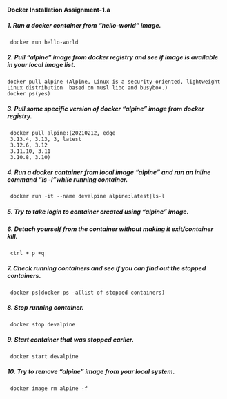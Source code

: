 #### Docker Installation Assignment-1.a
##### 1.	Run a docker container from “hello-world” image.
     docker run hello-world
    
##### 2.	Pull “alpine” image from docker registry and see if image is available in your local image list.
    docker pull alpine (Alpine, Linux is a security-oriented, lightweight Linux distribution  based on musl libc and busybox.)
    docker ps(yes)

##### 3.	Pull some specific version of docker “alpine” image from docker registry.
     docker pull alpine:(20210212, edge
     3.13.4, 3.13, 3, latest
     3.12.6, 3.12
     3.11.10, 3.11
     3.10.8, 3.10)
##### 4.	Run a docker container from local image “alpine” and run an inline command “ls      -l”while running container.
     docker run -it --name devalpine alpine:latest|ls-l
    
##### 5.	Try to take login to container created using “alpine” image.

##### 6.	Detach yourself from the container without making it exit/container kill.
     ctrl + p +q
##### 7.	Check running containers and see if you can find out the stopped containers.
     docker ps|docker ps -a(list of stopped containers)
##### 8.	Stop running container.
     docker stop devalpine
##### 9.	Start container that was stopped earlier.
     docker start devalpine
##### 10.	Try to remove “alpine” image from your local system.
     docker image rm alpine -f
